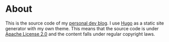 # About

This is the source code of my [personal dev blog][blog]. I use [Hugo] as a static site generator with my own theme. This means that the source code is under [Apache License 2.0][license] and the content falls under regular copyright laws.



[blog]: https://ogobrecht.github.io
[Hugo]: https://gohugo.io/
[license]: https://github.com/gohugoio/hugo/blob/master/LICENSE
